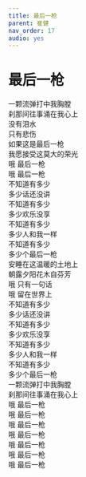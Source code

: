 ```yaml
---
title: 最后一枪
parent: 崔健
nav_order: 17
audio: yes
---
```


# 最后一枪

一颗流弹打中我胸膛  
刹那间往事涌在我心上  
没有泪水  
只有悲伤  
如果这是最后一枪  
我愿接受这莫大的荣光  
哦 最后一枪  
哦 最后一枪  
不知道有多少  
多少话还没讲  
不知道有多少  
多少欢乐没享  
不知道有多少  
多少人和我一样  
不知道有多少  
多少个最后一枪  
安睡在这温暖的土地上  
朝露夕阳花木自芬芳  
哦 只有一句话  
哦 留在世界上  
不知道有多少  
多少话还没讲  
不知道有多少  
多少欢乐没享  
不知道有多少  
多少人和我一样  
不知道有多少  
多少个最后一枪  
一颗流弹打中我胸膛  
刹那间往事涌在我心上  
哦 最后一枪  
哦 最后一枪  
哦 最后一枪  
哦 最后一枪  
哦 最后一枪  
哦 最后一枪  
哦 最后一枪